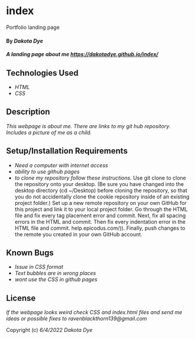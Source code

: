 # index
Portfolio landing page
#### By _Dakota Dye_

#### _A landing page about me https://dakotadye.github.io/index/_

## Technologies Used

* _HTML_
* _CSS_

## Description

_This webpage is about me. There are links to my git hub repository. Includes a picture of me as a child._

## Setup/Installation Requirements

* _Need a computer with internet access_
* _ability to use github pages_
* _to clone my repository follow these instructions._ Use git clone to clone the repository onto your desktop. (Be sure you have changed into the desktop directory (cd ~/Desktop) before cloning the repository, so that you do not accidentally clone the cookie repository inside of an existing project folder.)
Set up a new remote repository on your own GitHub for this project and link it to your local project folder.
Go through the HTML file and fix every tag placement error and commit.
Next, fix all spacing errors in the HTML and commit.
Then fix every indentation error in the HTML file and commit. help.epicodus.com/)).
Finally, push changes to the remote you created in your own GitHub account.

## Known Bugs

* _Issue in CSS format_
* _Text bubbles are in wrong places_
* _wont use the CSS in github pages_

## License

_If the webpage looks weird check CSS and index.html files and send me ideas or possible fixes to ravenblackthorn139@gmail.com_

Copyright (c) _6/4/2022_ _Dakota Dye_
